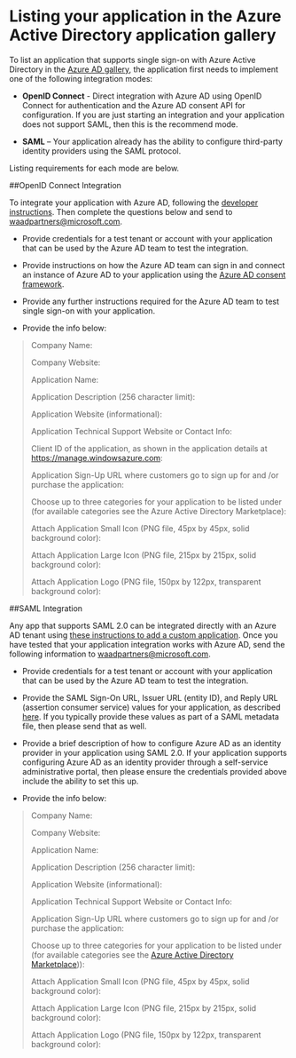 <properties
   pageTitle="Listing your application in the Azure Active Directory application gallery"
   description="How to list an application that supports single sign-on in the Azure Active Directory gallery | Microsoft Azure"
   services="active-directory"
   documentationCenter="dev-center-name"
   authors="msmbaldwin"
   manager="mbaldwin"
   editor=""/>

<tags
   ms.service="active-directory"
   ms.devlang="na"
   ms.topic="article"
   ms.tgt_pltfrm="na"
   ms.workload="identity"
   ms.date="10/29/2015"
   ms.author="mbaldwin"/>


# Listing your application in the Azure Active Directory application gallery

To list an application that supports single sign-on with Azure Active Directory in the [Azure AD gallery](http://azure.microsoft.com/marketplace/active-directory/all/), the application first needs to implement one of the following integration modes:

* **OpenID Connect** - Direct integration with Azure AD using OpenID Connect for authentication and the Azure AD consent API for configuration. If you are just starting an integration and your application does not support SAML, then this is the recommend mode.

* **SAML** – Your application already has the ability to configure third-party identity providers using the SAML protocol.

Listing requirements for each mode are below.

##OpenID Connect Integration

To integrate your application with Azure AD, following the [developer instructions](active-directory-authentication-scenarios.md). Then complete the questions below and send to waadpartners@microsoft.com.

* Provide credentials for a test tenant or account with your application that can be used by the Azure AD team to test the integration.  

* Provide instructions on how the Azure AD team can sign in and connect an instance of Azure AD to your application using the [Azure AD consent framework](https://azure.microsoft.com/documentation/articles/active-directory-integrating-applications/#overview-of-the-consent-framework). 

* Provide any further instructions required for the Azure AD team to test single sign-on with your application. 

* Provide the info below:

> Company Name:
> 
> Company Website:
> 
> Application Name:
> 
> Application Description (256 character limit):
> 
> Application Website (informational):
> 
> Application Technical Support Website or Contact Info:
> 
> Client ID of the application, as shown in the application details at https://manage.windowsazure.com:
> 
> Application Sign-Up URL where customers go to sign up for and /or purchase the application:
> 
> Choose up to three categories for your application to be listed under (for available categories see the Azure Active Directory Marketplace):
> 
> Attach Application Small Icon (PNG file, 45px by 45px, solid background color):
> 
> Attach Application Large Icon (PNG file, 215px by 215px, solid background color):
> 
> Attach Application Logo (PNG file, 150px by 122px, transparent background color):

##SAML Integration

Any app that supports SAML 2.0 can be integrated directly with an Azure AD tenant using [these instructions to add a custom application](active-directory-saas-custom-apps.md). Once you have tested that your application integration works with Azure AD, send the following information to <waadpartners@microsoft.com>.

* Provide credentials for a test tenant or account with your application that can be used by the Azure AD team to test the integration.  

* Provide the SAML Sign-On URL, Issuer URL (entity ID), and Reply URL (assertion consumer service) values for your application, as described [here](active-directory-saas-custom-apps.md). If you typically provide these values as part of a SAML metadata file, then please send that as well.

* Provide a brief description of how to configure Azure AD as an identity provider in your application using SAML 2.0. If your application supports configuring Azure AD as an identity provider through a self-service administrative portal, then please ensure the credentials provided above include the ability to set this up.

* Provide the info below:

> Company Name:
> 
> Company Website:
> 
> Application Name:
> 
> Application Description (256 character limit):
> 
> Application Website (informational):
> 
> Application Technical Support Website or Contact Info:
> 
> Application Sign-Up URL where customers go to sign up for and /or purchase the application:
> 
> Choose up to three categories for your application to be listed under (for available categories see the [Azure Active Directory Marketplace](https://azure.microsoft.com/marketplace/active-directory/))):
> 
> Attach Application Small Icon (PNG file, 45px by 45px, solid background color):
> 
> Attach Application Large Icon (PNG file, 215px by 215px, solid background color):
> 
> Attach Application Logo (PNG file, 150px by 122px, transparent background color):
